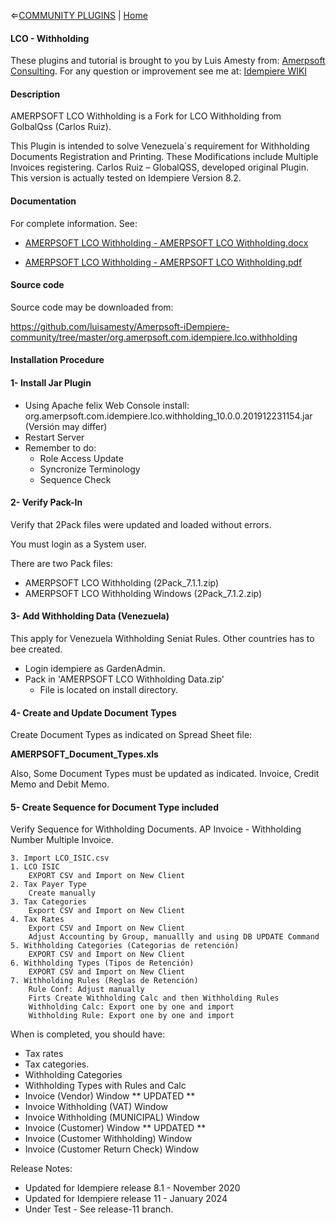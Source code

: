 &lArr;[COMMUNITY PLUGINS](../README.md) | [Home](../README.md)
#### <b>LCO - Withholding</b>
These plugins and tutorial is brought to you by Luis Amesty from: [Amerpsoft Consulting](http://amerpsoft.com/). For any question or improvement see me at: [Idempiere WIKI](https://wiki.idempiere.org/en/User:Luisamesty)

#### <b>Description</b>
AMERPSOFT LCO Withholding is a Fork for LCO Withholding from GolbalQss (Carlos Ruiz).

This Plugin is intended to solve Venezuela´s requirement for Withholding Documents Registration and Printing. These Modifications include Multiple Invoices registering.
Carlos Ruiz – GlobalQSS, developed original Plugin. This version is actually tested on Idempiere Version 8.2.

#### <b>Documentation</b>
For complete information.
See:
- [AMERPSOFT LCO Withholding - AMERPSOFT LCO Withholding.docx ](./documentation/AMERPSOFT_LCO_Withholding.doc)

- [AMERPSOFT LCO Withholding - AMERPSOFT LCO Withholding.pdf ](./documentation/AMERPSOFT_LCO_Withholding.pdf)

#### <b>Source code</b>

Source code may be downloaded from:

https://github.com/luisamesty/Amerpsoft-iDempiere-community/tree/master/org.amerpsoft.com.idempiere.lco.withholding

#### <b>Installation Procedure</b>

#### <b>1- Install Jar Plugin</b>
- Using Apache felix Web Console install:
  org.amerpsoft.com.idempiere.lco.withholding_10.0.0.201912231154.jar
  (Versión may differ)
- Restart Server
-	Remember to do:
    * Role Access Update
    * Syncronize Terminology
    * Sequence Check
#### <b>2- Verify Pack-In</b>
Verify that 2Pack files were updated and loaded without errors.

You must login as a System user.

There are two Pack files:
- AMERPSOFT LCO Withholding (2Pack_7.1.1.zip)
- AMERPSOFT LCO Withholding Windows (2Pack_7.1.2.zip)

#### <b>3- Add Withholding Data (Venezuela)</b>
This apply for Venezuela Withholding Seniat Rules.
Other countries has to bee created.
- Login idempiere as GardenAdmin.
- Pack in 'AMERPSOFT LCO Withholding Data.zip'
   * File is located on install directory.

#### <b>4- Create and Update Document Types</b>

Create Document Types as indicated on Spread Sheet file:

  <b>AMERPSOFT_Document_Types.xls</b>

Also, Some Document Types must be updated as indicated.
Invoice, Credit Memo and Debit Memo.

#### <b>5- Create Sequence for Document Type included</b>

Verify Sequence for Withholding Documents.
AP Invoice - Withholding Number Multiple Invoice.

	3. Import LCO_ISIC.csv 
	1. LCO ISIC
		EXPORT CSV and Import on New Client
	2. Tax Payer Type
		Create manually
	3. Tax Categories
		Export CSV and Import on New Client
	4. Tax Rates
		Export CSV and Import on New Client
		Adjust Accounting by Group, manuallly and using DB UPDATE Command
	5. Withholding Categories (Categorias de retención)
		EXPORT CSV and Import on New Client
	6. Withholding Types (Tipos de Retención)
		EXPORT CSV and Import on New Client
	7. Withholding Rules (Reglas de Retención)
		Rule Conf: Adjust manually
		Firts Create Withholding Calc and then Withholding Rules
		Withholding Calc: Export one by one and import 
		Withholding Rule: Export one by one and import 

When is completed, you should have:
- Tax rates
- Tax categories.
- Withholding Categories
- Withholding Types with Rules and Calc
- Invoice (Vendor) Window  ** UPDATED **
- Invoice Withholding (VAT) Window
- Invoice Withholding (MUNICIPAL) Window
- Invoice (Customer) Window  ** UPDATED **
- Invoice (Customer Withholding) Window 
- Invoice (Customer Return Check)  Window

Release Notes:

- Updated for Idempiere release 8.1 - November 2020
- Updated for Idempiere release 11 - January 2024
- Under Test - See release-11 branch.